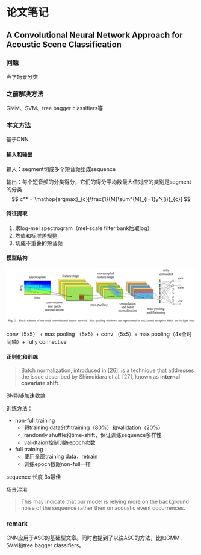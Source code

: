 # 论文笔记

## A Convolutional Neural Network Approach for Acoustic Scene Classification

### 问题

声学场景分类

### 之前解决方法

GMM、SVM、tree bagger classifiers等

### 本文方法

基于CNN

#### 输入和输出

输入：segment切成多个短音频组成sequence

输出：每个短音频的分类得分，它们的得分平均数最大值对应的类别是segment的分类
$$
c^* = \mathop{argmax}_{c}[\frac{1}{M}\sum^{M}_{i=1}y^{(i)}_{c}]
$$


#### 特征提取

1. 求log-mel spectrogram（mel-scale filter bank后取log）
2. 均值和标准差规整
3. 切成不重叠的短音频

#### 模型结构

![](https://raw.githubusercontent.com/nuaalixu/picBed/master/PicGo/CNN%20in%20ASC.png)

conv（5x5） + max pooling （5x5）+ conv （5x5）+ max pooling（4x全时间轴）+ fully connective

#### 正则化和训练

> Batch normalization, introduced in [26], is a technique that addresses the issue described by Shimoidara et al. [27], known as **internal covariate shift**.

BN能够加速收敛

训练方法：

* non-full training
  * 将training data分为training（80%）和validation（20%）
  * randomly shuffle和time-shift，保证训练sequence多样性
  * validtaion控制训练epoch次数
* full training
  * 使用全部training data，retrain
  * 训练epoch数跟non-full一样

sequence 长度 3s最佳

场景混淆

> This may indicate that our model is relying more on the background noise of the sequence rather then on acoustic event occurrences. 

### remark

CNN应用于ASC的基础型文章。同时也提到了以往ASC的方法，比如GMM、SVM和tree bagger classifiers。